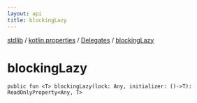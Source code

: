 ```yaml
---
layout: api
title: blockingLazy
---
```

[stdlib](../../index.html) / [kotlin.properties](../index.html) / [Delegates](index.html) / [blockingLazy](blockingLazy.html)

# blockingLazy

```
public fun <T> blockingLazy(lock: Any, initializer: ()->T): ReadOnlyProperty<Any, T>
```
